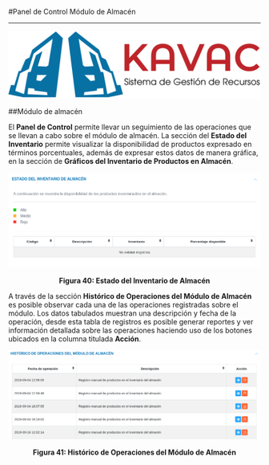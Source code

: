 #Panel de Control Módulo de Almacén  
***********************************

![Screenshot](../img/logokavac.png#imagen)

##Módulo de almacén 

El **Panel de Control** permite llevar un seguimiento de las operaciones que se llevan a cabo sobre el módulo de almacén.  La sección del **Estado del Inventario** permite visualizar la disponibilidad de productos expresado en términos porcentuales, además de expresar estos datos de manera gráfica, en la sección de **Gráficos del Inventario de Productos en Almacén**. 

![Screenshot](../img/figure_40.png)<div style="text-align: center;font-weight: bold">Figura 40: Estado del Inventario de Almacén</div>

A través de la sección **Histórico de Operaciones del Módulo de Almacén** es posible observar cada una de las operaciones registradas sobre el módulo. Los datos tabulados muestran una descripción y fecha de la operación, desde esta tabla de registros es posible generar reportes y ver información detallada sobre las operaciones haciendo uso de los botones ubicados en la columna titulada **Acción**.

![Screenshot](../img/figure_41.png)<div style="text-align: center;font-weight: bold">Figura 41: Histórico de Operaciones del Módulo de Almacén</div>






